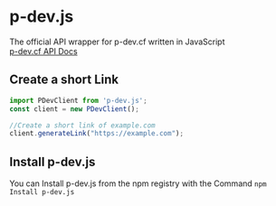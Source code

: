 # p-dev.js
The official API wrapper for p-dev.cf written in JavaScript
<br />
[p-dev.cf API Docs](https://github.com/Platin-Developmentstudios/p-dev.js/blob/main/API.md) 

## Create a short Link
```js
import PDevClient from 'p-dev.js';
const client = new PDevClient();

//Create a short link of example.com
client.generateLink("https://example.com");
```

## Install p-dev.js
You can Install p-dev.js from the npm registry with the Command 
`npm Install p-dev.js`
